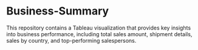 # Business-Summary
This repository contains a Tableau visualization that provides key insights into business performance, including total sales amount, shipment details, sales by country, and top-performing salespersons.
